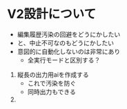 # V2設計について
- 編集履歴汚染の回避をどうにかしたい
- と、中止不可なのもどうにかしたい
- 意図的に自動化しないのは非常にあり
    - 全実行モードと区別する？
1. 縦長の出力用aiを作成する
    - これで汚染を防ぐ
    - 同時出力もできる
2. 


